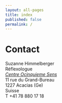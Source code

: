 ```yaml
---
layout: all-pages
title: index
published: false
permalink: /
---
```


# Contact

Suzanne Himmelberger<br/>
Réflexologue<br/>
[*Centre Ocinquieme Sens*](http://www.ocinquieme.ch)<br/>
11 rue du Grand-Bureau<br/>
1227 Acacias (Ge)<br/>
Suisse<br/>
T +41 78 880 17 18


